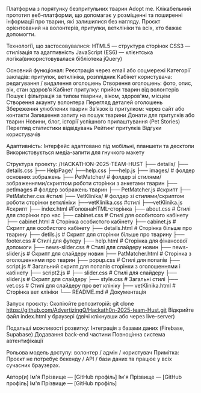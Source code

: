  Платформа з порятунку безпритульних тварин Adopt me.
Клікабельний прототип веб-платформи, що допомагає у розміщенні та поширенні інформації про тварин, які залишилися без нагляду. Проєкт орієнтований на волонтерів, притулки, ветклініки та всіх, хто бажає допомогти.

 Технології, що застосовувалися:
HTML5 — структура сторінок
CSS3 — стилізація та адаптивність
JavaScript (ES6) — клієнтська логіка(використовувалася бібліотека jQuery)

  Основний функціонал:
 Реєстрація через email або соцмережі
 Категорії закладів: притулок, ветклініка, розплідник
 Кабінет користувача: редагування / видалення оголошень
 Створення оголошень: фото, опис, вік, стан здоров’я
 Кабінет притулку: прийом тварин від волонтерів
 Пошук і фільтрація за типом тварини, віком, здоров'ям, місцем
 Створення акаунту волонтера
 Перегляд деталей оголошень
 Збереження улюблених тварин
 Зв’язок із притулком: через сайт або контакти
 Залишення запиту на пошук тварини
 Донати для притулків або тварин
 Новини, блог, історії успішного прилаштування (Pet Stories)
 Перегляд статистики відвідувань
 Рейтинг притулків
 Відгуки користувачів

 Адаптивність:
Інтерфейс адаптовано під мобільні, планшети та десктопи
Використовується медіа-запити для гнучкого макету

  Структура проекту:
  /HACKATHON-2025-TEAM-HUST
├── details/
           ├── details.css
├── HelpPage/
            ├──help.css
            ├──help.js
├── images/ # фолдер основних зображень
├── PetMatcher/ # фолдер зі стилями/зображеннями/скриптом роботи сторінки з анкетами тварин
              ├── petImages # фолдер зображень тварин
              ├── PetMatcher.js #скрипт
              ├── PetMatcher.css #стилі
├── VetKlinika/ # фолдер зі стилями/скриптом роботи сторінки ветклініки
              ├──vetKlinika.css #стилі
              ├──vetKlinika.js #скрипт
├── index.html #ГоловнаHTML-сторінка
├── about.css # Стилі для сторінки про нас
├── cabinet.css # Стилі для особитсого кабінету
├── cabinet.html # Сторінка особистого кабінету
├── cabinet.js # Скрипт для особистого кабінету
├── details.html # Сторінка більше про тварину
├── detils.js # Скрипт для сторінки більше про тварину
├── footer.css # Стилі для футеру
├── help.html # Сторінка для фінансової допомоги
├── news-slider.css # Стилі для слайдеру новин
├── news-slider.js # Скрипт для слайдеру новин
├── PatMatcher.html # Сторінка з оголошеннями про тварин
├── popup.css # Стилі для попапів
├── script.js # Загальний скрипт для попапів сторінки з оголошеннями і кабінету
├── script2.js # 
├── slider.css # Стилі для слайдеру
├── slider.js # Скрипт для слайдеру
├── style.css # Загальні стилі
├── vet.css # Стилі для слайдеру про вет клініку
├── vetKlinika.html # Сторінка вет клініки
└── README.md         # Документація

 Запуск проєкту:
Скопіюйте репозиторій:
git clone https://github.com/AdvertizingQ/Hackath0n-2025-team-Hust.git
Відкрийте файл index.html у браузері (двічі клікнувши або через live-server)

 Подальші можливості розвитку:
Інтеграція з базами даних (Firebase, Supabase)
Додавання back-end частини
Повноцінна система автентифікації

Рольова модель доступу: волонтер / адмін / користувач
 Примітка:
Проєкт не потребує бекенду / API / бази даних та працює у всіх сучасних браузерах.

 Автор(и)
Ім'я Прізвище — [GitHub профіль]
Ім'я Прізвище — [GitHub профіль]
Ім'я Прізвище — [GitHub профіль]

